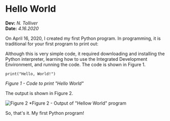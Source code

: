 # Hello World

**Dev:** *N. Tolliver*  
**Date:** *4.16.2020*  

On April 16, 2020, I created my first Python program.  In programming, it is traditional for your first program to print out:

Although this is very simple code, it required downloading and installing the Python interpreter, learning how to use the Integrated Development Environment, and running the code.  The code is shown in Figure 1.

```
print("Hello, World!")
```
*Figure 1 - Code to print "Hello World"*  

The output is shown in Figure 2.

![Figure 2](https://tollivne.github.io/IntroToProg-Python-Mod00/HelloWorld.png "Figure 2 - Output of Hellow World") 
*Figure 2 - Output of "Hellow World" program

So, that's it.  My first Python program!
